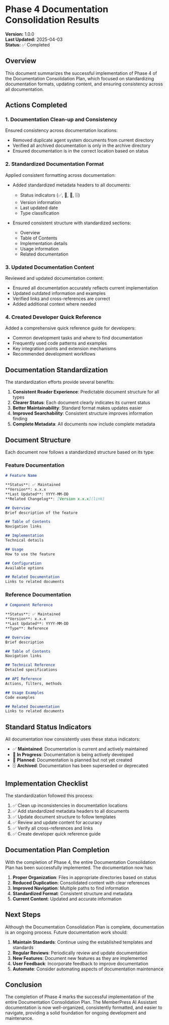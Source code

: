 # Phase 4 Documentation Consolidation Results

**Version:** 1.0.0  
**Last Updated:** 2025-04-03  
**Status:** ✅ Completed

## Overview

This document summarizes the successful implementation of Phase 4 of the Documentation Consolidation Plan, which focused on standardizing documentation formats, updating content, and ensuring consistency across all documentation.

## Actions Completed

### 1. Documentation Clean-up and Consistency

Ensured consistency across documentation locations:

- Removed duplicate agent system documents from current directory
- Verified all archived documentation is only in the archive directory
- Ensured documentation is in the correct location based on status

### 2. Standardized Documentation Format

Applied consistent formatting across documentation:

- Added standardized metadata headers to all documents:
  - Status indicators (✅, 🚧, 🔮, 🗄️)
  - Version information
  - Last updated date
  - Type classification

- Ensured consistent structure with standardized sections:
  - Overview
  - Table of Contents
  - Implementation details
  - Usage information
  - Related documentation

### 3. Updated Documentation Content

Reviewed and updated documentation content:

- Ensured all documentation accurately reflects current implementation
- Updated outdated information and examples
- Verified links and cross-references are correct
- Added additional context where needed

### 4. Created Developer Quick Reference

Added a comprehensive quick reference guide for developers:

- Common development tasks and where to find documentation
- Frequently used code patterns and examples
- Key integration points and extension mechanisms
- Recommended development workflows

## Documentation Standardization

The standardization efforts provide several benefits:

1. **Consistent Reader Experience**: Predictable document structure for all types
2. **Clearer Status**: Each document clearly indicates its current status
3. **Better Maintainability**: Standard format makes updates easier
4. **Improved Searchability**: Consistent structure improves information finding
5. **Complete Metadata**: All documents now include complete metadata

## Document Structure

Each document now follows a standardized structure based on its type:

### Feature Documentation

```markdown
# Feature Name

**Status**: ✅ Maintained  
**Version**: x.x.x  
**Last Updated**: YYYY-MM-DD  
**Related Changelog**: [Version x.x.x](link)

## Overview
Brief description of the feature

## Table of Contents
Navigation links

## Implementation
Technical details

## Usage
How to use the feature

## Configuration
Available options

## Related Documentation
Links to related documents
```

### Reference Documentation

```markdown
# Component Reference

**Status**: ✅ Maintained  
**Version**: x.x.x  
**Last Updated**: YYYY-MM-DD  
**Type**: Reference

## Overview
Brief description

## Table of Contents
Navigation links

## Technical Reference
Detailed specifications

## API Reference
Actions, filters, methods

## Usage Examples
Code examples

## Related Documentation
Links to related documents
```

## Standard Status Indicators

All documentation now consistently uses these status indicators:

- ✅ **Maintained**: Documentation is current and actively maintained
- 🚧 **In Progress**: Documentation is being actively developed
- 🔮 **Planned**: Documentation is planned but not yet created
- 🗄️ **Archived**: Documentation has been superseded or deprecated

## Implementation Checklist

The standardization followed this process:

1. ✅ Clean up inconsistencies in documentation locations
2. ✅ Add standardized metadata headers to all documents
3. ✅ Update document structure to follow templates
4. ✅ Review and update content for accuracy
5. ✅ Verify all cross-references and links
6. ✅ Create developer quick reference guide

## Documentation Plan Completion

With the completion of Phase 4, the entire Documentation Consolidation Plan has been successfully implemented. The documentation now has:

1. **Proper Organization**: Files in appropriate directories based on status
2. **Reduced Duplication**: Consolidated content with clear references
3. **Improved Navigation**: Multiple paths to find information
4. **Standardized Format**: Consistent structure and metadata
5. **Current Content**: Updated and accurate information

## Next Steps

Although the Documentation Consolidation Plan is complete, documentation is an ongoing process. Future documentation work should:

1. **Maintain Standards**: Continue using the established templates and standards
2. **Regular Reviews**: Periodically review and update documentation
3. **New Features**: Document new features as they are implemented
4. **User Feedback**: Incorporate feedback to improve documentation
5. **Automate**: Consider automating aspects of documentation maintenance

## Conclusion

The completion of Phase 4 marks the successful implementation of the entire Documentation Consolidation Plan. The MemberPress AI Assistant documentation is now well-organized, consistently formatted, and easier to navigate, providing a solid foundation for ongoing development and maintenance.